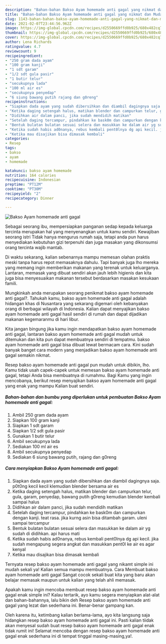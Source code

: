 ```yaml
---
description: "Bahan-bahan Bakso Ayam homemade anti gagal yang nikmat dan Mudah Dibuat"
title: "Bahan-bahan Bakso Ayam homemade anti gagal yang nikmat dan Mudah Dibuat"
slug: 1143-bahan-bahan-bakso-ayam-homemade-anti-gagal-yang-nikmat-dan-mudah-dibuat
date: 2021-02-07T23:44:56.962Z
image: https://img-global.cpcdn.com/recipes/d2550669ffd0b925/680x482cq70/bakso-ayam-homemade-anti-gagal-foto-resep-utama.jpg
thumbnail: https://img-global.cpcdn.com/recipes/d2550669ffd0b925/680x482cq70/bakso-ayam-homemade-anti-gagal-foto-resep-utama.jpg
cover: https://img-global.cpcdn.com/recipes/d2550669ffd0b925/680x482cq70/bakso-ayam-homemade-anti-gagal-foto-resep-utama.jpg
author: Lena Richards
ratingvalue: 4.7
reviewcount: 9
recipeingredient:
- "250 gram dada ayam"
- "100 gram kanji"
- "1 sdt garam"
- "1/2 sdt gula pasir"
- "1 butir telur"
- "secukupnya lada"
- "100 ml air es"
- "secukupnya penyedap"
- "6 siung bawang putih rajang dan g0reng"
recipeinstructions:
- "Siapkan dada ayam yang sudah dibersihkan dan diambil dagingnya saja. p0t0ng kecil kecil klemudian blender bersama air es"
- "Ketika daging setengah halus, matikan blender dan campurkan telur, gula, garam, penyedap, bawang putih g0reng kemudian blender kembali sampai halus"
- "Didihkan air dalam panci, jika sudah mendidih matikan"
- "Setelah daging tercampur, pindahkan ke bask0m dan campurkan dengan kanji. teat rasa. jika kurng asin bisa ditambah garam. uleni sampai tercampur"
- "Bentuk bulatan bulatan sesuai selera dan masukkan ke dalam air yg sudah di didihkan. api harus mati"
- "Ketika sudah habis ad0nanya, rebus kembali pent0lnya dg api kecil. jika sudah mengapung segera angkat dan masukkan pent0l ke air es agar kenyal"
- "Ketika mau disajikan bisa dimasak kembali"
categories:
- Resep
tags:
- bakso
- ayam
- homemade

katakunci: bakso ayam homemade 
nutrition: 164 calories
recipecuisine: Indonesian
preptime: "PT12M"
cooktime: "PT30M"
recipeyield: "2"
recipecategory: Dinner

---
```



![Bakso Ayam homemade anti gagal](https://img-global.cpcdn.com/recipes/d2550669ffd0b925/680x482cq70/bakso-ayam-homemade-anti-gagal-foto-resep-utama.jpg)

Sebagai seorang ibu, mempersiapkan panganan sedap kepada keluarga tercinta merupakan hal yang menyenangkan untuk kamu sendiri. Kewajiban seorang istri Tidak hanya mengurus rumah saja, tetapi anda pun harus menyediakan kebutuhan gizi terpenuhi dan juga masakan yang dikonsumsi orang tercinta wajib mantab.

Di waktu  sekarang, kalian sebenarnya mampu memesan olahan praktis meski tanpa harus repot memasaknya dahulu. Tapi banyak juga lho mereka yang memang ingin memberikan makanan yang terenak untuk keluarganya. Lantaran, memasak yang dibuat sendiri akan jauh lebih higienis dan kita juga bisa menyesuaikan makanan tersebut berdasarkan masakan kesukaan famili. 



Mungkinkah anda merupakan seorang penikmat bakso ayam homemade anti gagal?. Tahukah kamu, bakso ayam homemade anti gagal adalah hidangan khas di Nusantara yang sekarang digemari oleh kebanyakan orang di berbagai wilayah di Indonesia. Kalian dapat menyajikan bakso ayam homemade anti gagal hasil sendiri di rumah dan dapat dijadikan makanan kegemaranmu di hari libur.

Kita jangan bingung jika kamu ingin mendapatkan bakso ayam homemade anti gagal, lantaran bakso ayam homemade anti gagal mudah untuk ditemukan dan kita pun dapat membuatnya sendiri di tempatmu. bakso ayam homemade anti gagal bisa dibuat lewat bermacam cara. Kini sudah banyak banget cara modern yang menjadikan bakso ayam homemade anti gagal semakin nikmat.

Resep bakso ayam homemade anti gagal pun mudah untuk dibikin, lho. Kamu tidak usah capek-capek untuk memesan bakso ayam homemade anti gagal, tetapi Anda bisa membuatnya di rumahmu. Bagi Kamu yang ingin mencobanya, berikut resep menyajikan bakso ayam homemade anti gagal yang enak yang mampu Kalian buat sendiri.

<!--inarticleads1-->

##### Bahan-bahan dan bumbu yang diperlukan untuk pembuatan Bakso Ayam homemade anti gagal:

1. Ambil 250 gram dada ayam
1. Siapkan 100 gram kanji
1. Siapkan 1 sdt garam
1. Siapkan 1/2 sdt gula pasir
1. Gunakan 1 butir telur
1. Ambil secukupnya lada
1. Sediakan 100 ml air es
1. Ambil secukupnya penyedap
1. Sediakan 6 siung bawang putih, rajang dan g0reng




<!--inarticleads2-->

##### Cara menyiapkan Bakso Ayam homemade anti gagal:

1. Siapkan dada ayam yang sudah dibersihkan dan diambil dagingnya saja. p0t0ng kecil kecil klemudian blender bersama air es
1. Ketika daging setengah halus, matikan blender dan campurkan telur, gula, garam, penyedap, bawang putih g0reng kemudian blender kembali sampai halus
1. Didihkan air dalam panci, jika sudah mendidih matikan
1. Setelah daging tercampur, pindahkan ke bask0m dan campurkan dengan kanji. teat rasa. jika kurng asin bisa ditambah garam. uleni sampai tercampur
1. Bentuk bulatan bulatan sesuai selera dan masukkan ke dalam air yg sudah di didihkan. api harus mati
1. Ketika sudah habis ad0nanya, rebus kembali pent0lnya dg api kecil. jika sudah mengapung segera angkat dan masukkan pent0l ke air es agar kenyal
1. Ketika mau disajikan bisa dimasak kembali




Ternyata resep bakso ayam homemade anti gagal yang nikamt simple ini mudah sekali ya! Kalian semua mampu membuatnya. Cara Membuat bakso ayam homemade anti gagal Sangat cocok sekali buat kita yang baru akan belajar memasak maupun untuk kalian yang telah ahli memasak.

Apakah kamu ingin mencoba membuat resep bakso ayam homemade anti gagal enak simple ini? Kalau tertarik, ayo kamu segera menyiapkan alat-alat dan bahan-bahannya, lalu bikin deh Resep bakso ayam homemade anti gagal yang lezat dan sederhana ini. Benar-benar gampang kan. 

Oleh karena itu, ketimbang kalian berlama-lama, ayo kita langsung saja hidangkan resep bakso ayam homemade anti gagal ini. Pasti kalian tiidak akan menyesal sudah buat resep bakso ayam homemade anti gagal enak tidak rumit ini! Selamat mencoba dengan resep bakso ayam homemade anti gagal enak sederhana ini di tempat tinggal masing-masing,ya!.

